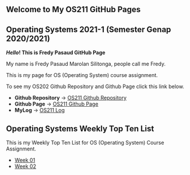 ## Welcome to My OS211 GitHub Pages

## Operating Systems 2021-1 (Semester Genap 2020/2021)
**_Hello_! This is Fredy Pasaud GitHub Page**

My name is Fredy Pasaud Marolan Silitonga, people call me Fredy. <br/>

This is my page for OS (Operating System) course assignment. <br/>

To see my OS202 Github Repository and Github Page click this link below. <br/>
* **Github Repository** -> [OS211 Github Repository](https://github.com/fredypasaud/os211/) <br/>
* **Github Page** -> [OS211 Github Page](https://fredypasaud.github.io/os211/) <br/>
* **MyLog** -> [OS211 Log](https://fredypasaud.github.io/os211/TXT/mylog.txt) <br/>

## Operating Systems Weekly Top Ten List

This is my Weekly Top Ten List for OS (Operating System) Course Assignment.
* [Week 01](WD01/)
* [Week 02](WD02/)
